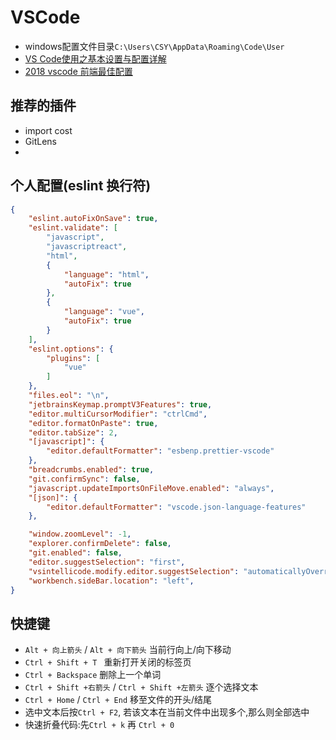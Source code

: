 # VSCode
- windows配置文件目录`C:\Users\CSY\AppData\Roaming\Code\User`
- [VS Code使用之基本设置与配置详解](https://www.jianshu.com/p/e7d67cfd5893)
- [2018 vscode 前端最佳配置](https://blog.csdn.net/win7583362/article/details/79315055/)

## 推荐的插件
- import cost
- GitLens
- 

## 个人配置(eslint 换行符)
```json
{
    "eslint.autoFixOnSave": true,
    "eslint.validate": [
        "javascript",
        "javascriptreact",
        "html",
        {
            "language": "html",
            "autoFix": true
        },
        {
            "language": "vue",
            "autoFix": true
        }
    ],
    "eslint.options": {
        "plugins": [
            "vue"
        ]
    },
    "files.eol": "\n",
    "jetbrainsKeymap.promptV3Features": true,
    "editor.multiCursorModifier": "ctrlCmd",
    "editor.formatOnPaste": true,
    "editor.tabSize": 2,
    "[javascript]": {
        "editor.defaultFormatter": "esbenp.prettier-vscode"
    },
    "breadcrumbs.enabled": true,
    "git.confirmSync": false,
    "javascript.updateImportsOnFileMove.enabled": "always",
    "[json]": {
        "editor.defaultFormatter": "vscode.json-language-features"
    },

    "window.zoomLevel": -1,
    "explorer.confirmDelete": false,
    "git.enabled": false,
    "editor.suggestSelection": "first",
    "vsintellicode.modify.editor.suggestSelection": "automaticallyOverrodeDefaultValue",
    "workbench.sideBar.location": "left",
}
```

## 快捷键
- `Alt + 向上箭头` / `Alt + 向下箭头` 当前行向上/向下移动
- `Ctrl + Shift + T ` 重新打开关闭的标签页 
- `Ctrl + Backspace` 删除上一个单词
- `Ctrl + Shift +右箭头` / `Ctrl + Shift +左箭头` 逐个选择文本
- `Ctrl + Home` / `Ctrl + End` 移至文件的开头/结尾
- 选中文本后按`Ctrl + F2`, 若该文本在当前文件中出现多个,那么则全部选中
- 快速折叠代码:先`Ctrl + k` 再 `Ctrl + 0`